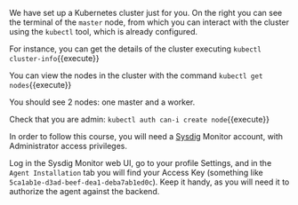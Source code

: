 We have set up a Kubernetes cluster just for you.
On the right you can see the terminal of the `master` node, from which you can interact with the cluster using the `kubectl` tool, which is already configured.

For instance, you can get the details of the cluster executing `kubectl cluster-info`{{execute}}

You can view the nodes in the cluster with the command `kubectl get nodes`{{execute}}

You should see 2 nodes: one master and a worker.

Check that you are admin: `kubectl auth can-i create node`{{execute}}

In order to follow this course, you will need a [Sysdig](http://sysdig.com/) Monitor account, with Administrator access privileges.

Log in the Sysdig Monitor web UI, go to your profile Settings, and in the `Agent Installation` tab you will find your Access Key (something like `5ca1ab1e-d3ad-beef-dea1-deba7ab1ed0c`).  Keep it handy, as you will need it to authorize the agent against the backend.
